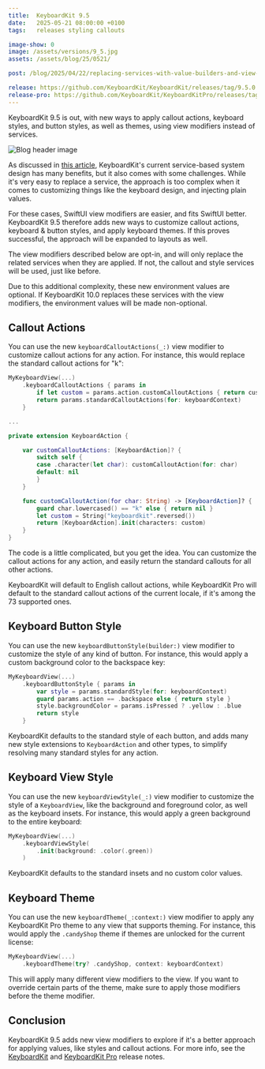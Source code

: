 ```yaml
---
title:  KeyboardKit 9.5
date:   2025-05-21 08:00:00 +0100
tags:   releases styling callouts

image-show: 0
image: /assets/versions/9_5.jpg
assets: /assets/blog/25/0521/

post: /blog/2025/04/22/replacing-services-with-value-builders-and-view-modifiers

release: https://github.com/KeyboardKit/KeyboardKit/releases/tag/9.5.0
release-pro: https://github.com/KeyboardKit/KeyboardKitPro/releases/tag/9.5.0
---
```


KeyboardKit 9.5 is out, with new ways to apply callout actions, keyboard styles, and button styles, as well as themes, using view modifiers instead of services.

![Blog header image]({{page.image}})

As discussed in [this article]({{page.post}}), KeyboardKit's current service-based system design has many benefits, but it also comes with some challenges. While it's very easy to replace a service, the approach is too complex when it comes to customizing things like the keyboard design, and injecting plain values. 

For these cases, SwiftUI view modifiers are easier, and fits SwiftUI better. KeyboardKit 9.5 therefore adds new ways to customize callout actions, keyboard & button styles, and apply keyboard themes. If this proves successful, the approach will be expanded to layouts as well.

The view modifiers described below are opt-in, and will only replace the related services when they are applied. If not, the callout and style services will be used, just like before.

Due to this additional complexity, these new environment values are optional. If KeyboardKit 10.0 replaces these services with the view modifiers, the environment values will be made non-optional.


## Callout Actions

You can use the new `keyboardCalloutActions(_:)` view modifier to customize callout actions for any action. For instance, this would replace the standard callout actions for "k":

```swift
MyKeyboardView(...)
    .keyboardCalloutActions { params in
        if let custom = params.action.customCalloutActions { return custom }
        return params.standardCalloutActions(for: keyboardContext)
    }

...

private extension KeyboardAction {

    var customCalloutActions: [KeyboardAction]? {
        switch self {
        case .character(let char): customCalloutAction(for: char)
        default: nil
        }
    }

    func customCalloutAction(for char: String) -> [KeyboardAction]? {
        guard char.lowercased() == "k" else { return nil }
        let custom = String("keyboardkit".reversed())
        return [KeyboardAction].init(characters: custom)
    }
}
```

The code is a little complicated, but you get the idea. You can customize the callout actions for any action, and easily return the standard callouts for all other actions.

KeyboardKit will default to English callout actions, while KeyboardKit Pro will default to the standard callout actions of the current locale, if it's among the 73 supported ones.


## Keyboard Button Style

You can use the new `keyboardButtonStyle(builder:)` view modifier to customize the style of any kind of button. For instance, this would apply a custom background color to the backspace key:

```swift
MyKeyboardView(...)
    .keyboardButtonStyle { params in
        var style = params.standardStyle(for: keyboardContext)
        guard params.action == .backspace else { return style }
        style.backgroundColor = params.isPressed ? .yellow : .blue
        return style
    }
```

KeyboardKit defaults to the standard style of each button, and adds many new style extensions to `KeyboardAction` and other types, to simplify resolving many standard styles for any action.


## Keyboard View Style

You can use the new `keyboardViewStyle(_:)` view modifier to customize the style of a `KeyboardView`, like the background and foreground color, as well as the keyboard insets. For instance, this would apply a green background to the entire keyboard:

```swift
MyKeyboardView(...)
    .keyboardViewStyle(
        .init(background: .color(.green))
    )
```

KeyboardKit defaults to the standard insets and no custom color values.


## Keyboard Theme

You can use the new `keyboardTheme(_:context:)` view modifier to apply any KeyboardKit Pro theme to any view that supports theming. For instance, this would apply the `.candyShop` theme if themes are unlocked for the current license:

```swift
MyKeyboardView(...)
    .keyboardTheme(try? .candyShop, context: keyboardContext)
```

This will apply many different view modifiers to the view. If you want to override certain parts of the theme, make sure to apply those modifiers before the theme modifier.


## Conclusion

KeyboardKit 9.5 adds new view modifiers to explore if it's a better approach for applying values, like styles and callout actions. For more info, see the [KeyboardKit]({{page.release}}) and [KeyboardKit Pro]({{page.release-pro}}) release notes. 